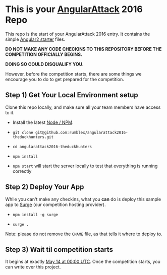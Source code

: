 # This is your [AngularAttack](https://www.angularattack.com) 2016 Repo

This repo is the start of your AngularAttack 2016 entry. It contains the simple [Angular2 starter](https://angular.io/docs/ts/latest/quickstart.html) files.

**DO NOT MAKE ANY CODE CHECKINS TO THIS REPOSITORY BEFORE THE COMPETITION OFFICIALLY BEGINS.**

**DOING SO COULD DISQUALIFY YOU.**


However, before the competition starts, there are some things we encourage you to do to get prepared for the competition.


## Step 1) Get Your Local Environment setup

Clone this repo locally, and make sure all your team members have access to it.

* Install the latest [Node / NPM](https://nodejs.org).

* `git clone git@github.com:rumblex/angularattack2016-theduckhunters.git`

* `cd angularattack2016-theduckhunters`

* `npm install`

* `npm start` will start the server locally to test that everything is running correctly


## Step 2) Deploy Your App

While you can't make any checkins, what you **can** do is deploy this sample app to [Surge](https://surge.sh) (our competition hosting provider).

* `npm install -g surge`

* `surge .`

Note: please do not remove the `CNAME` file, as that tells it where to deploy to.


## Step 3) Wait til competition starts

It begins at exactly [May 14 at 00:00 UTC](https://www.wolframalpha.com/input/?i=May+14,+2016+0:00+UTC). Once the competition starts,   you can write over this project.

